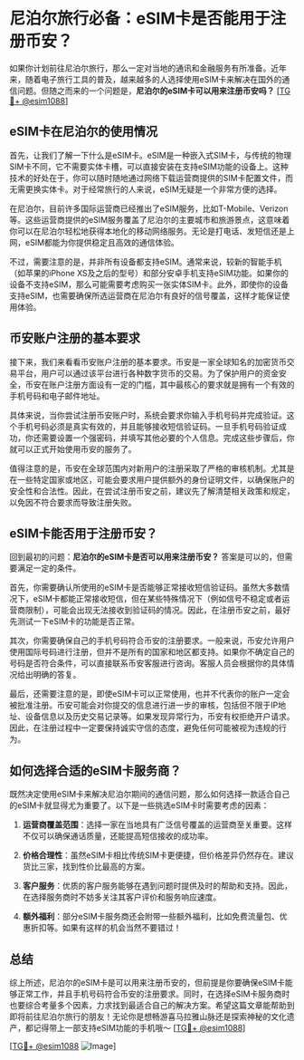 # 尼泊尔旅行必备：eSIM卡是否能用于注册币安？

如果你计划前往尼泊尔旅行，那么一定对当地的通讯和金融服务有所准备。近年来，随着电子旅行工具的普及，越来越多的人选择使用eSIM卡来解决在国外的通信问题。但随之而来的一个问题是，**尼泊尔的eSIM卡可以用来注册币安吗？** [[TG💪+ @esim1088](https://t.me/s/esim1088)]

## eSIM卡在尼泊尔的使用情况

首先，让我们了解一下什么是eSIM卡。eSIM是一种嵌入式SIM卡，与传统的物理SIM卡不同，它不需要实体卡槽，可以直接安装在支持eSIM功能的设备上。这种技术的好处在于，你可以随时随地通过网络下载运营商提供的SIM卡配置文件，而无需更换实体卡。对于经常旅行的人来说，eSIM无疑是一个非常方便的选择。

在尼泊尔，目前许多国际运营商已经推出了eSIM服务，比如T-Mobile、Verizon等。这些运营商提供的eSIM服务覆盖了尼泊尔的主要城市和旅游景点，这意味着你可以在尼泊尔轻松地获得本地化的移动网络服务。无论是打电话、发短信还是上网，eSIM都能为你提供稳定且高效的通信体验。

不过，需要注意的是，并非所有设备都支持eSIM。通常来说，较新的智能手机（如苹果的iPhone XS及之后的型号）和部分安卓手机支持eSIM功能。如果你的设备不支持eSIM，那么可能需要考虑购买一张实体SIM卡。此外，即使你的设备支持eSIM，也需要确保所选运营商在尼泊尔有良好的信号覆盖，这样才能保证使用体验。

## 币安账户注册的基本要求

接下来，我们来看看币安账户注册的基本要求。币安是一家全球知名的加密货币交易平台，用户可以通过该平台进行各种数字货币的交易。为了保护用户的资金安全，币安在账户注册方面设有一定的门槛，其中最核心的要求就是拥有一个有效的手机号码和电子邮件地址。

具体来说，当你尝试注册币安账户时，系统会要求你输入手机号码并完成验证。这个手机号码必须是真实有效的，并且能够接收短信验证码。一旦手机号码验证成功，你还需要设置一个强密码，并填写其他必要的个人信息。完成这些步骤后，你就可以正式开始使用币安的服务了。

值得注意的是，币安在全球范围内对新用户的注册采取了严格的审核机制。尤其是在一些特定国家或地区，可能会要求用户提供额外的身份证明文件，以确保账户的安全性和合法性。因此，在尝试注册币安之前，建议先了解清楚相关政策和规定，以免因不符合要求而导致注册失败。

## eSIM卡能否用于注册币安？

回到最初的问题：**尼泊尔的eSIM卡是否可以用来注册币安？** 答案是可以的，但需要满足一定的条件。

首先，你需要确认所使用的eSIM卡是否能够正常接收短信验证码。虽然大多数情况下，eSIM卡都能正常接收短信，但在某些特殊情况下（例如信号不稳定或者运营商限制），可能会出现无法接收到验证码的情况。因此，在注册币安之前，最好先测试一下eSIM卡的功能是否正常。

其次，你需要确保自己的手机号码符合币安的注册要求。一般来说，币安允许用户使用国际号码进行注册，但并不是所有的国家和地区都支持。如果你不确定自己的号码是否符合条件，可以直接联系币安客服进行咨询。客服人员会根据你的具体情况给出明确的答复。

最后，还需要注意的是，即使eSIM卡可以正常使用，也并不代表你的账户一定会被批准注册。币安可能会对你提交的信息进行进一步的审核，包括但不限于IP地址、设备信息以及历史交易记录等。如果发现异常行为，币安有权拒绝开户请求。因此，在注册过程中一定要保持诚实守信的态度，避免任何可能被视为违规的行为。

## 如何选择合适的eSIM卡服务商？

既然决定使用eSIM卡来解决尼泊尔期间的通信问题，那么如何选择一款适合自己的eSIM卡就显得尤为重要了。以下是一些挑选eSIM卡时需要考虑的因素：

1. **运营商覆盖范围**：选择一家在当地具有广泛信号覆盖的运营商至关重要。这样不仅可以确保通话质量，还能提高短信接收的成功率。
   
2. **价格合理性**：虽然eSIM卡相比传统SIM卡更便捷，但价格差异仍然存在。建议货比三家，找到性价比最高的方案。

3. **客户服务**：优质的客户服务能够在遇到问题时提供及时的帮助和支持。因此，在选择服务商时不妨多关注其客户评价和服务响应速度。

4. **额外福利**：部分eSIM卡服务商还会附带一些额外福利，比如免费流量包、优惠折扣等。如果有这样的机会当然不要错过！

## 总结

综上所述，尼泊尔的eSIM卡是可以用来注册币安的，但前提是你要确保eSIM卡能够正常工作，并且手机号码符合币安的注册要求。同时，在选择eSIM卡服务商时也要综合考量多个因素，力求找到最适合自己的解决方案。希望这篇文章能帮助到即将前往尼泊尔旅行的朋友！无论你是想畅游喜马拉雅山脉还是探索神秘的文化遗产，都记得带上一部支持eSIM功能的手机哦～ [[TG💪+ @esim1088](https://t.me/s/esim1088)]

[[TG💪+ @esim1088](https://t.me/s/esim1088) ![Image](https://i.postimg.cc/4NQfJmqS/Snipaste-2025-05-13-00-14-12.png)]